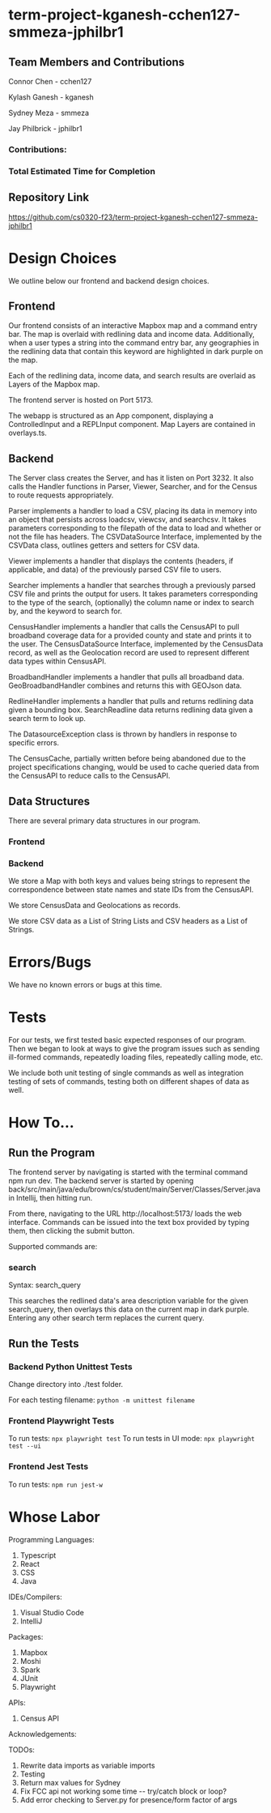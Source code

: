 # term-project-kganesh-cchen127-smmeza-jphilbr1

## Team Members and Contributions

Connor Chen - cchen127

Kylash Ganesh - kganesh

Sydney Meza - smmeza

Jay Philbrick - jphilbr1

### Contributions:

### Total Estimated Time for Completion

## Repository Link

https://github.com/cs0320-f23/term-project-kganesh-cchen127-smmeza-jphilbr1

# Design Choices

We outline below our frontend and backend design choices.

## Frontend

Our frontend consists of an interactive Mapbox map and a command entry bar. The map is overlaid with redlining data and income data. Additionally, when a user types a string into the command entry bar, any geographies in the redlining data that contain this keyword are highlighted in dark purple on the map.

Each of the redlining data, income data, and search results are overlaid as Layers of the Mapbox map. 

The frontend server is hosted on Port 5173.

The webapp is structured as an App component, displaying a ControlledInput and a REPLInput component. Map Layers are contained in overlays.ts. 

## Backend

The Server class creates the Server, and has it listen on Port 3232. It also calls the Handler functions in Parser, Viewer, Searcher, and for the Census to route requests appropriately. 

Parser implements a handler to load a CSV, placing its data in memory into an object that persists across loadcsv, viewcsv, and searchcsv. It takes parameters corresponding to the filepath of the data to load and whether or not the file has headers. The CSVDataSource Interface, implemented by the CSVData class, outlines getters and setters for CSV data. 

Viewer implements a handler that displays the contents (headers, if applicable, and data) of the previously parsed CSV file to users. 

Searcher implements a handler that searches through a previously parsed CSV file and prints the output for users. It takes parameters corresponding to the type of the search, (optionally) the column name or index to search by, and the keyword to search for.

CensusHandler implements a handler that calls the CensusAPI to pull broadband coverage data for a provided county and state and prints it to the user. The CensusDataSource Interface, implemented by the CensusData record, as well as the Geolocation record are used to represent different data types within CensusAPI. 

BroadbandHandler implements a handler that pulls all broadband data. GeoBroadbandHandler combines and returns this with GEOJson data. 

RedlineHandler implements a handler that pulls and returns redlining data given a bounding box. SearchReadline data returns redlining data given a search term to look up.

The DatasourceException class is thrown by handlers in response to specific errors. 

The CensusCache, partially written before being abandoned due to the project specifications changing, would be used to cache queried data from the CensusAPI to reduce calls to the CensusAPI. 

## Data Structures

There are several primary data structures in our program.

### Frontend

### Backend

We store a Map with both keys and values being strings to represent the correspondence between state names and state IDs from the CensusAPI. 

We store CensusData and Geolocations as records. 

We store CSV data as a List of String Lists and CSV headers as a List of Strings. 

# Errors/Bugs

We have no known errors or bugs at this time. 

# Tests

For our tests, we first tested basic expected responses of our program. Then we began to look at ways to give the program issues such as sending ill-formed commands, repeatedly loading files, repeatedly calling mode, etc.

We include both unit testing of single commands as well as integration testing of sets of commands, testing both on different shapes of data as well. 

# How To…

## Run the Program

The frontend server by navigating is started with the terminal command npm run dev. The backend server is started by opening back/src/main/java/edu/brown/cs/student/main/Server/Classes/Server.java in Intellij, then hitting run. 

From there, navigating to the URL http://localhost:5173/ loads the web interface. Commands can be issued into the text box provided by typing them, then clicking the submit button.

Supported commands are:

### search

Syntax: search_query

This searches the redlined data's area description variable for the given search_query, then overlays this data on the current map in dark purple. Entering any other search term replaces the current query. 

## Run the Tests

### Backend Python Unittest Tests

Change directory into ./test folder.

For each testing filename: `python -m unittest filename`

### Frontend Playwright Tests

To run tests: `npx playwright test`
To run tests in UI mode: `npx playwright test --ui`

### Frontend Jest Tests

To run tests: `npm run jest-w`

# Whose Labor

Programming Languages:
1. Typescript
1. React
1. CSS
1. Java

IDEs/Compilers:
1. Visual Studio Code
1. IntelliJ

Packages:
1. Mapbox
1. Moshi
1. Spark
1. JUnit
1. Playwright

APIs:
1. Census API

Acknowledgements:



TODOs:
1. Rewrite data imports as variable imports
1. Testing
1. Return max values for Sydney
1. Fix FCC api not working some time -- try/catch block or loop?
1. Add error checking to Server.py for presence/form factor of args